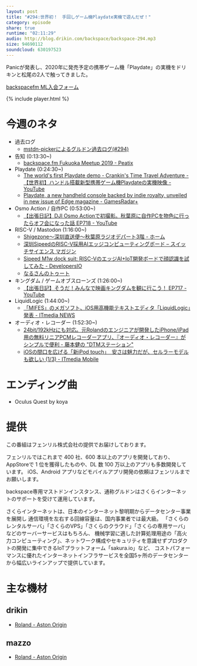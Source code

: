 ```yaml
---
layout: post
title: "#294:世界初！　手回しゲーム機Playdate実機で遊んだぜ！"
category: episode
share: true
runtime: "02:11:29"
audio: http://blog.drikin.com/backspace/backspace-294.mp3
size: 94690112
soundcloud: 630197523
---
```


Panicが発表し、2020年に発売予定の携帯ゲーム機「Playdate」の実機をドリキンと松尾の2人で触ってきました。

[backspacefm ML入会フォーム](http://backspace.us11.list-manage.com/subscribe?u=09c933bd3997c1d16dbed156a&id=84b6529b91)

{% include player.html %}


# 今週のネタ
* 過去ログ
  * [mstdn-pickerによるグルドン過去ログ(#294)](https://rbtnn.github.io/mstdn-picker/?instance=mstdn.guru&since_id=102193368790720959&max_id=102193985338942829)
* 告知 (0:13:30~)
  * [backspace.fm Fukuoka Meetup 2019 - Peatix](https://peatix.com/event/700505)
* Playdate (0:24:30~)
  * [The world's first Playdate demo - Crankin's Time Travel Adventure -【世界初】ハンドル搭載新型携帯ゲーム機Playdateの実機映像 - YouTube](https://www.youtube.com/watch?v=rwxrfgCIZ-c)
  * [Playdate, a new handheld console backed by indie royalty, unveiled in new issue of Edge magazine - GamesRadar+](https://www.gamesradar.com/playdate-new-handheld-console-edge-magazine-333-katamari-damacy/)
* Osmo Action / 自作PC (0:53:00~)
  * [【出張日記】DJI Osmo Actionで初撮影。秋葉原に自作PCを物色に行ったらオフ会になった話 EP718 - YouTube](https://www.youtube.com/watch?v=dI9at6UFPyE)
* RISC-V / Mastodon (1:16:00~)
  * [Shigezone〜深圳直送便〜秋葉原ラジオデパート3階 - ホーム](https://www.facebook.com/ShigezoneAkiba/)
  * [深圳SipeedのRISC-V採用AIエッジコンピューティングボード – スイッチサイエンス マガジン](https://mag.switch-science.com/2019/04/27/%E6%B7%B1%E5%9C%B3sipeed%E3%81%AErisc-v%E6%8E%A1%E7%94%A8ai%E3%82%A8%E3%83%83%E3%82%B8%E3%82%B3%E3%83%B3%E3%83%94%E3%83%A5%E3%83%BC%E3%83%86%E3%82%A3%E3%83%B3%E3%82%B0%E3%83%9C%E3%83%BC%E3%83%89/)
  * [Sipeed M1w dock suit: RISC-VのエッジAI+IoT開発ボードで顔認識を試してみた - DevelopersIO](https://dev.classmethod.jp/hardware/sipeed-m1w-dan-dock-risc-v-aiot-board/)
  * [なるさんのトゥート](https://mstdn.guru/@rbtnn/102185469805463839)
* キングダム / ゲームオブスローンズ (1:26:00~)
  * [【出張日記】そうだ！みんなで映画キングダムを観に行こう！ EP717 - YouTube](https://www.youtube.com/watch?v=PgbXiI6pH1U)
* LiquidLogic (1:44:00~)
  * [「MIFES」のメガソフト、iOS用高機能テキストエディタ「LiquidLogic」発表 - ITmedia NEWS](https://www.itmedia.co.jp/news/articles/1905/29/news079.html)
* オーディオ・レコーダー (1:52:30~)
  * [24bit/192kHzにも対応。元Rolandのエンジニアが開発したiPhone/iPad用の無料リニアPCMレコーダーアプリ、『オーディオ・レコーダー』がシンプルで便利 - 藤本健の "DTMステーション"](https://www.dtmstation.com/archives/25154.html)
  * [iOSの間口を広げる「新iPod touch」　安さは魅力だが、セルラーモデルも欲しい (1/3) - ITmedia Mobile](https://www.itmedia.co.jp/mobile/articles/1906/01/news011.html)

# エンディング曲
* Oculus Quest by koya
  

# 提供

この番組はフェンリル株式会社の提供でお届けしております。

フェンリルではこれまで 400 社、600 本以上のアプリを開発しており、AppStoreで 1 位を獲得したものや、DL 数 100 万以上のアプリも多数開発しています。
iOS、Android アプリなどモバイルアプリ開発の依頼はフェンリルまでお願いします。

backspace専用マストドンインスタンス、通称グルドンはさくらインターネットのサポートを受けて運用しています。

さくらインターネットは、日本のインターネット黎明期からデータセンター事業を展開し
通信環境を左右する回線容量は、国内事業者では最大級。
「さくらのレンタルサーバ」「さくらのVPS」「さくらのクラウド」「さくらの専用サーバ」などのサーバーサービスはもちろん、
機械学習に適した計算処理用途の「高火力コンピューティング」、ネットワーク構成やセキュリティを意識せずプロダクトの開発に集中できるIoTプラットフォーム「sakura.io」など、
コストパフォーマンスに優れたインターネットインフラサービスを全国5ヶ所のデータセンターから幅広いラインアップで提供しています。

# 主な機材

## drikin
* [Roland - Aston Origin](http://amzn.asia/1OwAZ0w)

## mazzo
* [Roland - Aston Origin](http://amzn.asia/1OwAZ0w)
